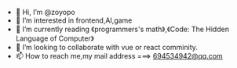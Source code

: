 - 👋 Hi, I’m @zoyopo
- 👀 I’m interested in frontend,AI,game
- 🌱 I’m currently reading 《programmers's math》,《Code: The Hidden Language of Computer》
- 💞 I’m looking to collaborate with vue or react comminity. 
- 📫 How to reach me,my mail address ===> 694534942@qq.com

<!---
zoyopo/zoyopo is a ✨ special ✨ repository because its `README.md` (this file) appears on your GitHub profile.
You can click the Preview link to take a look at your changes.
--->
